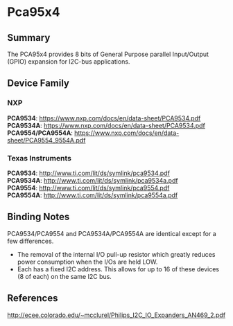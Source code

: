 ﻿# Pca95x4

## Summary
The PCA95x4 provides 8 bits of General Purpose parallel Input/Output (GPIO) expansion for I2C-bus applications.

## Device Family

### NXP
**PCA9534**: https://www.nxp.com/docs/en/data-sheet/PCA9534.pdf  
**PCA9534A**: https://www.nxp.com/docs/en/data-sheet/PCA9534.pdf  
**PCA9554/PCA9554A**: https://www.nxp.com/docs/en/data-sheet/PCA9554_9554A.pdf  

### Texas Instruments

**PCA9534**: http://www.ti.com/lit/ds/symlink/pca9534.pdf  
**PCA9534A**: http://www.ti.com/lit/ds/symlink/pca9534a.pdf  
**PCA9554**: http://www.ti.com/lit/ds/symlink/pca9554.pdf  
**PCA9554A**: http://www.ti.com/lit/ds/symlink/pca9554a.pdf  

## Binding Notes

PCA9534/PCA9554 and PCA9534A/PCA9554A are identical except for a few differences.
* The removal of the internal I/O pull-up resistor which greatly reduces power consumption when the I/Os are held LOW.
* Each has a fixed I2C address. This allows for up to 16 of these devices (8 of each) on the same I2C bus.

## References 

http://ecee.colorado.edu/~mcclurel/Philips_I2C_IO_Expanders_AN469_2.pdf
